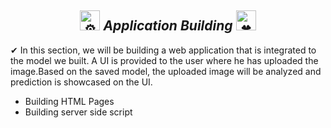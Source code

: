 <h2 align="center"><picture>
  <source srcset="https://fonts.gstatic.com/s/e/notoemoji/latest/2699_fe0f/512.webp" type="image/webp">
  <img src="https://fonts.gstatic.com/s/e/notoemoji/latest/2699_fe0f/512.gif" alt="⚙" width="32" height="32">
</picture><i>Application Building</i>
<picture>
  <source srcset="https://fonts.gstatic.com/s/e/notoemoji/latest/1f340/512.webp" type="image/webp">
  <img src="https://fonts.gstatic.com/s/e/notoemoji/latest/1f340/512.gif" alt="🍀" width="32" height="32">
</picture></h2>

✔ In this section, we will be building a web application that is integrated to the model we built. A UI is provided to the user where he has uploaded the image.Based on the saved model, the uploaded image will be analyzed  and prediction is showcased on the UI.

<ul><li>Building HTML Pages</li><li>Building server side script</li></ul>

